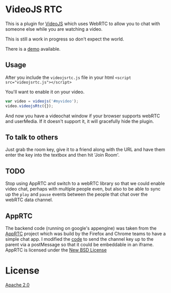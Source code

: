 # VideoJS RTC

This is a plugin for [VideoJS](github/zencoder:videojs) which uses WebRTC to allow you to chat
with someone else while you are watching a video.

This is still a work in progress so don't expect the world.

There is a [demo](http://videojs-rtc.appspot.com/html/demo.html) available.

## Usage
After you include the `videojsrtc.js` file in your html
```<script src="videojsrtc.js"></script>```

You'll want to enable it on your video.

```javascript
var video = videojs('#myvideo');
video.videojsRtc({});
```

And now you have a videochat window if your browser supports webRTC and userMedia.
If it doesn't support it, it will gracefully hide the plugin.

## To talk to others
Just grab the room key, give it to a friend along with the URL and have them
enter the key into the textbox and then hit 'Join Room'.

## TODO
Stop using AppRTC and switch to a webRTC library so that we could enable video
chat, perhaps with multiple people even, but also to be able to sync up the
`play` and `pause` events between the people that chat over the webRTC data
channel.

## AppRTC

The backend code (running on google's appengine) was taken from the
[AppRTC](http://apprtc.appspot.com) project which was
build by the Firefox and Chrome teams to have a simple chat app.
I modified the [code](https://code.google.com/p/webrtc-samples/source/browse/trunk/apprtc/) to send
the channel key up to the parent via a postMessage so that it could be embeddable in an iframe.
AppRTC is licensed under the [New BSD License](http://opensource.org/licenses/BSD-3-Clause)

# License
[Apache 2.0](LICENSE)
